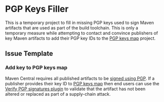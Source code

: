 # PGP Keys Filler

This is a temporary project to fill in missing PGP keys used to sign Maven artifacts
that are used as part of the build toolchain.  This is only a temporary measure
while attempting to contact and convince publishers of key Maven artifacts to
add their PGP key IDs to the [PGP keys map](https://github.com/s4u/pgp-keys-map)
project.

## Issue Template

### Add key to PGP keys map

Maven Central requires all published artifacts to be [signed using PGP](https://maven.apache.org/repository/guide-central-repository-upload.html#pgp-signature). If a publisher provides their key ID to [PGP keys map](https://github.com/s4u/pgp-keys-map) then end users can use the [Verify PGP signatures plugin](https://github.com/s4u/pgpverify-maven-plugin) to validate that the artifact has not been altered or replaced as part of a supply-chain attack.
